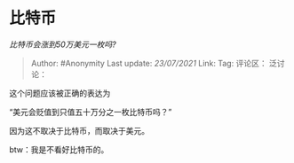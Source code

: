 # 比特币
*比特币会涨到50万美元一枚吗?*

> Author: #Anonymity
> Last update: *23/07/2021*
> Link:
> Tag:
> 评论区：
> 泛讨论：

这个问题应该被正确的表达为

“美元会贬值到只值五十万分之一枚比特币吗？”

因为这不取决于比特币，而取决于美元。

btw：我是不看好比特币的。
